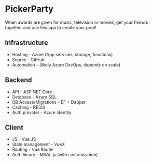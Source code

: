 # PickerParty
When awards are given for music, television or movies, get your friends together and use this app to create your pool!

## Infrastructure

- Hosting - Azure (App services, storage, functions)
- Source - GitHub
- Automation - (likely Azure DevOps, depends on scale)

## Backend

- API - ASP.NET Core
- Database - Azure SQL
- DB Access/Migrations - EF + Dapper
- Caching - REDIS
- Auth provider - Azure Identity

## Client

- JS - Vue.JS
- State management - VueX
- Routing - Vue Router
- Auth library - MSAL.js (with customization)
